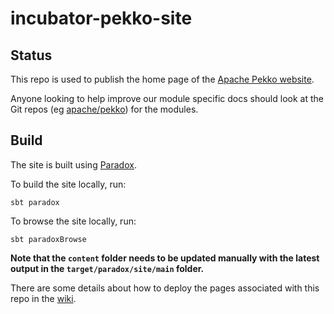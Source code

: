 # incubator-pekko-site

## Status

This repo is used to publish the home page of the [Apache Pekko website](https://pekko.apache.org). 

Anyone looking to help improve our module specific docs should look at the Git repos
(eg [apache/pekko](https://github.com/apache/incubator-pekko)) for the modules.

## Build

The site is built using [Paradox](https://developer.lightbend.com/docs/paradox/current/).

To build the site locally, run:

```
sbt paradox
```

To browse the site locally, run:

```
sbt paradoxBrowse
```

**Note that the `content` folder needs to be updated manually with the latest output in the `target/paradox/site/main` folder.**

There are some details about how to deploy the pages associated with this repo in the
[wiki](https://github.com/apache/incubator-pekko-site/wiki/Manual-Publishing).
